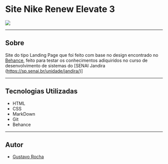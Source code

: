 # Site Nike Renew Elevate 3

![](./img/Captura%20de%20Tela%202024-10-04%20%C3%A0s%2016.39.19.png)

---

## Sobre
Site do tipo Landing Page que foi feito com base no design encontrado no [Behance](https://www.behance.net/gallery/207599149/UIUX-Design-for-NIKE-Shoe-Store?tracking_source=search_projects|shoe&l=11), feito para testar os conhecimentos adiquiridos no curso de desenvolvimento de sistemas do [SENAI Jandira (https://sp.senai.br/unidade/jandira/)]

---
## Tecnologias Utilizadas
- HTML
- CSS
- MarkDown
- Git
- Behance

---

## Autor
- [Gustavo Rocha](https://www.linkedin.com/in/gustavo-rocha-gomes-3b1442327/)

